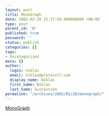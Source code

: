 ```yaml
---
layout: post
title: MonoGraph
date: 2002-02-28 15:27:59.000000000 +00:00
type: post
parent_id: '0'
published: true
password: ''
status: publish
categories: []
tags:
- Uncategorized
meta: {}
author:
  login: niklas
  email: niklas@protocol7.com
  display_name: Niklas
  first_name: Niklas
  last_name: Gustavsson
permalink: "/archives/2002/02/28/monograph/"
---
```

[MonoGraph](http://people.debian.org/~lupus/mono/)

